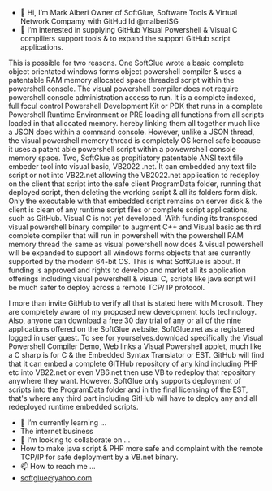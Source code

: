 - 👋 Hi, I’m Mark Alberi Owner of SoftGlue, Software Tools & Virtual Network Compamy with GitHud Id @malberiSG
- 👀 I’m interested in supplying GitHub Visual Powershell & Visual C compiliers support tools & to expand the support GitHub script applications. 

This is possible for two reasons. One SoftGlue wrote a basic complete object orientated windows forms object powershell compiler & uses a patentable RAM memory allocated space threaded script within the powershell console. The visual powershell compiler does not require powershell console administration access to run. It is a complete indexed, full focul control Powershell Development Kit or PDK that runs in a complete Powershell Runtime Environment or PRE loading all functions from all scripts loaded in that allocated memory. hereby linking them all together much like a JSON does within a command console. However, unlike a JSON thread, the visual  powershell memory thread is completely OS kernel safe because it uses a patent able powershell script within a powewrshell console memory space. Two, SoftGlue as propitiatory patentable ANSI text file embeder tool into visual basic, VB2022 .net. It can embedded any text file script or not into VB22.net allowing the VB2022.net application to redeploy on the client that script into the safe client ProgramData folder, running that deployed script, then deleting the working script & all its folders form disk. Only the executable with that embedded script remains on server disk & the client is clean of any runtime script files or complete script applications, such as GitHub.
Visual C is not yet developed. With funding its transposed visual powershell binary compiler to augment C++ and Visual basic as third complete compiler that will run in powershell with the powershell RAM memory thread the same as visual powershell now does & visual powershell will be expanded to support all windows forms objects that are currently supported by the modern 64-bit OS.
This is what SoftGlue is about. If funding is approved and rights to develop and market all its application offerings including visual powershell & visual C, scripts like java script will be much safer to deploy across a remote TCP/ IP protocol.

I more than invite GitHub to verify all that is stated here with Microsoft. They are completely aware of my proposed new development tools technology. Also, anyone can download a free 30 day trial of any or all of the nine applications offered on the SoftGlue website, SoftGlue.net as a registered logged in user guest. To see for yourselves.download specifically the Visual Powershell Compiler Demo, Web links a Visual Powershell applet, much like a C sharp is for C & the Embedded Syntax Translator or EST. GitHub will find that it can embed a complete GITHub repository of any kind including PHP etc into VB22.net or even VB6.net then use VB to redeploy that repository anywhere they want. However. SoftGlue only supports deployment of scripts into the ProgramData folder and in the final licensing of the EST, that's where any third part including GitHub will have to deploy any and all redeployed runtime embedded scripts.


- 🌱 I’m currently learning ...
- The internet business
- 💞️ I’m looking to collaborate on ...
-  How to make java script & PHP more safe and complaint with the remote TCP/IP for safe deployment by a VB.net binary.
- 📫 How to reach me ...
- softglue@yahoo.com

<!---
malberiSG/malberiSG is a ✨ special ✨ repository because its `README.md` (this file) appears on your GitHub profile.
You can click the Preview link to take a look at your changes.
--->
